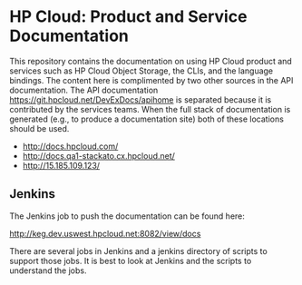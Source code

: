 # HP Cloud: Product and Service Documentation
This repository contains the documentation on using HP Cloud product and services such as HP Cloud Object Storage, the CLIs, and the language bindings. The content here is complimented by two other sources in the API documentation. The API documentation https://git.hpcloud.net/DevExDocs/apihome is separated because it is contributed by the services teams. When the full stack of documentation is generated (e.g., to produce a documentation site) both of these locations should be used.

 * http://docs.hpcloud.com/
 * http://docs.qa1-stackato.cx.hpcloud.net/
 * http://15.185.109.123/
 
 
## Jenkins

The Jenkins job to push the documentation can be found here:

http://keg.dev.uswest.hpcloud.net:8082/view/docs

There are several jobs in Jenkins and a jenkins directory of scripts to support those jobs.  It is best to look at Jenkins and the scripts to understand the jobs.
